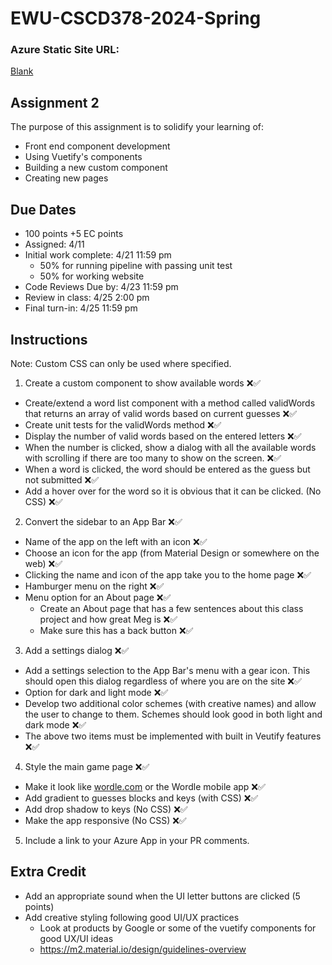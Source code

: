 # EWU-CSCD378-2024-Spring

### Azure Static Site URL:

[Blank](blank.com)

## Assignment 2

The purpose of this assignment is to solidify your learning of:

- Front end component development
- Using Vuetify's components
- Building a new custom component
- Creating new pages

## Due Dates

- 100 points +5 EC points
- Assigned: 4/11
- Initial work complete: 4/21 11:59 pm
  - 50% for running pipeline with passing unit test
  - 50% for working website
- Code Reviews Due by: 4/23 11:59 pm
- Review in class: 4/25 2:00 pm
- Final turn-in: 4/25 11:59 pm

## Instructions

Note: Custom CSS can only be used where specified.

1. Create a custom component to show available words ❌✅

- Create/extend a word list component with a method called validWords that returns an array of valid words based on current guesses ❌✅
- Create unit tests for the validWords method ❌✅
- Display the number of valid words based on the entered letters ❌✅
- When the number is clicked, show a dialog with all the available words with scrolling if there are too many to show on the screen. ❌✅
- When a word is clicked, the word should be entered as the guess but not submitted ❌✅
- Add a hover over for the word so it is obvious that it can be clicked. (No CSS) ❌✅

2. Convert the sidebar to an App Bar ❌✅

- Name of the app on the left with an icon ❌✅
- Choose an icon for the app (from Material Design or somewhere on the web) ❌✅
- Clicking the name and icon of the app take you to the home page ❌✅
- Hamburger menu on the right ❌✅
- Menu option for an About page ❌✅
  - Create an About page that has a few sentences about this class project and how great Meg is ❌✅
  - Make sure this has a back button ❌✅

3. Add a settings dialog ❌✅

- Add a settings selection to the App Bar's menu with a gear icon. This should open this dialog regardless of where you are on the site ❌✅
- Option for dark and light mode ❌✅
- Develop two additional color schemes (with creative names) and allow the user to change to them. Schemes should look good in both light and dark mode ❌✅
- The above two items must be implemented with built in Veutify features ❌✅

4. Style the main game page ❌✅

- Make it look like [wordle.com](https://www.nytimes.com/games/wordle/index.html) or the Wordle mobile app ❌✅
- Add gradient to guesses blocks and keys (with CSS) ❌✅
- Add drop shadow to keys (No CSS) ❌✅
- Make the app responsive (No CSS) ❌✅

5. Include a link to your Azure App in your PR comments.

## Extra Credit

- Add an appropriate sound when the UI letter buttons are clicked (5 points)
- Add creative styling following good UI/UX practices
  - Look at products by Google or some of the vuetify components for good UX/UI ideas
  - https://m2.material.io/design/guidelines-overview

